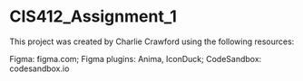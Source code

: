 # CIS412_Assignment_1

This project was created by Charlie Crawford using the following resources:

Figma: figma.com; Figma plugins: Anima, IconDuck; CodeSandbox: codesandbox.io
